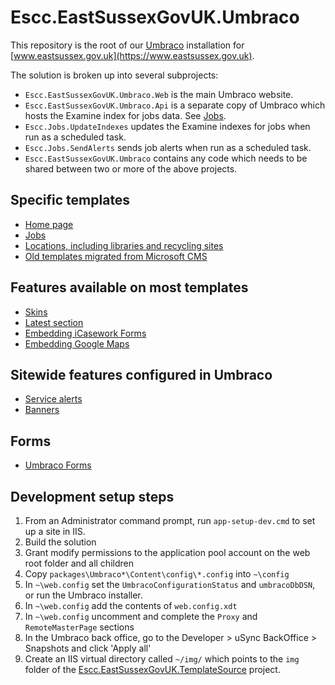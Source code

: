 # Escc.EastSussexGovUK.Umbraco

This repository is the root of our [Umbraco](http://umbraco.com/) installation for [www.eastsussex.gov.uk](https://www.eastsussex.gov.uk).

The solution is broken up into several subprojects:

*  `Escc.EastSussexGovUK.Umbraco.Web` is the main Umbraco website. 
*  `Escc.EastSussexGovUK.Umbraco.Api` is a separate copy of Umbraco which hosts the Examine index for jobs data. See [Jobs](Jobs.md). 
*  `Escc.Jobs.UpdateIndexes` updates the Examine indexes for jobs when run as a scheduled task. 
*  `Escc.Jobs.SendAlerts` sends job alerts when run as a scheduled task.
*  `Escc.EastSussexGovUK.Umbraco` contains any code which needs to be shared between two or more of the above projects.

## Specific templates
* [Home page](HomePage.md)
* [Jobs](Jobs.md)
* [Locations, including libraries and recycling sites](Location.md)
* [Old templates migrated from Microsoft CMS](MicrosoftCms.md)

## Features available on most templates
* [Skins](Skins.md)
* [Latest section](Latest.md)
* [Embedding iCasework Forms](ICasework.md)
* [Embedding Google Maps](GoogleMaps.md)

## Sitewide features configured in Umbraco
* [Service alerts](ServiceAlerts.md)
* [Banners](Banners.md)

## Forms
* [Umbraco Forms](UmbracoForms.md)

## Development setup steps

1. From an Administrator command prompt, run `app-setup-dev.cmd` to set up a site in IIS.
2. Build the solution
3. Grant modify permissions to the application pool account on the web root folder and all children
4. Copy `packages\Umbraco*\Content\config\*.config` into `~\config`
6. In `~\web.config` set the `UmbracoConfigurationStatus` and `umbracoDbDSN`, or run the Umbraco installer.
8. In `~\web.config` add the contents of `web.config.xdt`
7. In `~\web.config` uncomment and complete the `Proxy` and `RemoteMasterPage` sections
8. In the Umbraco back office, go to the Developer > uSync BackOffice > Snapshots and click 'Apply all'
9. Create an IIS virtual directory called `~/img/` which points to the `img` folder of the [Escc.EastSussexGovUK.TemplateSource](https://github.com/east-sussex-county-council/Escc.EastSussexGovUK) project.